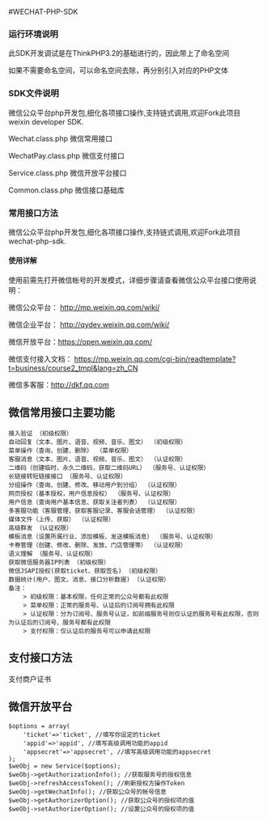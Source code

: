 #WECHAT-PHP-SDK

### 运行环境说明
此SDK开发调试是在ThinkPHP3.2的基础进行的，因此带上了命名空间

如果不需要命名空间，可以命名空间去除，再分别引入对应的PHP文体

### SDK文件说明
微信公众平台php开发包,细化各项接口操作,支持链式调用,欢迎Fork此项目  
weixin developer SDK.

Wechat.class.php 微信常用接口

WechatPay.class.php 微信支付接口

Service.class.php 微信开放平台接口

Common.class.php 微信接口基础库

### 常用接口方法
微信公众平台php开发包,细化各项接口操作,支持链式调用,欢迎Fork此项目  
wechat-php-sdk.

#### 使用详解
使用前需先打开微信帐号的开发模式，详细步骤请查看微信公众平台接口使用说明：  

微信公众平台： http://mp.weixin.qq.com/wiki/

微信企业平台： http://qydev.weixin.qq.com/wiki/

微信开放平台：https://open.weixin.qq.com/

微信支付接入文档：
https://mp.weixin.qq.com/cgi-bin/readtemplate?t=business/course2_tmpl&lang=zh_CN

微信多客服：http://dkf.qq.com

## 微信常用接口主要功能

    接入验证 （初级权限）
    自动回复（文本、图片、语音、视频、音乐、图文） （初级权限）
    菜单操作（查询、创建、删除） （菜单权限）
    客服消息（文本、图片、语音、视频、音乐、图文） （认证权限）
    二维码（创建临时、永久二维码，获取二维码URL） （服务号、认证权限）
    长链接转短链接接口 （服务号、认证权限）
    分组操作（查询、创建、修改、移动用户到分组） （认证权限）
    网页授权（基本授权，用户信息授权） （服务号、认证权限）
    用户信息（查询用户基本信息、获取关注者列表） （认证权限）
    多客服功能（客服管理、获取客服记录、客服会话管理） （认证权限）
    媒体文件（上传、获取） （认证权限）
    高级群发 （认证权限）
    模板消息（设置所属行业、添加模板、发送模板消息） （服务号、认证权限）
    卡券管理（创建、修改、删除、发放、门店管理等） （认证权限）
    语义理解 （服务号、认证权限）
    获取微信服务器IP列表 （初级权限）
    微信JSAPI授权(获取ticket、获取签名) （初级权限）
    数据统计(用户、图文、消息、接口分析数据) （认证权限）
    备注：
        > 初级权限：基本权限，任何正常的公众号都有此权限
        > 菜单权限：正常的服务号、认证后的订阅号拥有此权限
        > 认证权限：分为订阅号、服务号认证，如前缀服务号则仅认证的服务号有此权限，否则为认证后的订阅号、服务号都有此权限
        > 支付权限：仅认证后的服务号可以申请此权限

## 支付接口方法
支付商户证书

## 微信开放平台

    $options = array(
        'ticket'=>'ticket', //填写你设定的ticket
        'appid'=>'appid', //填写高级调用功能的appid
        'appsecret'=>'appsecret', //填写高级调用功能的appsecret
    );
    $weObj = new Service($options);
    $weObj->getAuthorizationInfo(); //获取服务号的授权信息
    $weObj->refreshAccessToken(); //刷新授权方操作Token
    $weObj->getWechatInfo(); //获取公众号的帐号信息
    $weObj->getAuthorizerOption(); //获取公众号的授权项的值
    $weObj->setAuthorizerOption(); //设置公众号的授权项的值